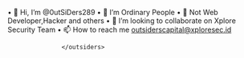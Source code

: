 • 👋 Hi, I’m @0utSiDers289
• 👀 I’m Ordinary People
• 🌱 Not Web Developer,Hacker and others
• 💞️ I’m looking to collaborate on Xplore Security Team
• 📫 How to reach me 
outsiderscapital@xploresec.id

                   </outsiders>
